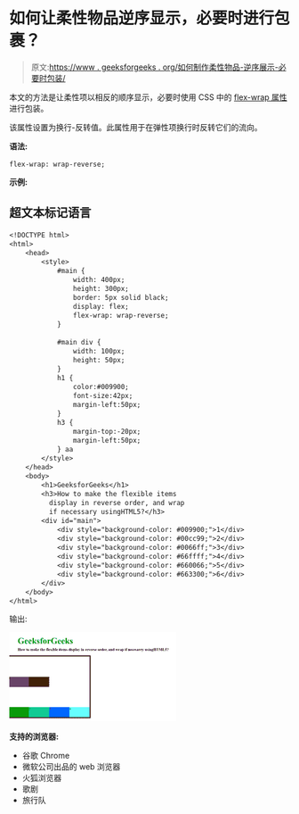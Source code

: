 # 如何让柔性物品逆序显示，必要时进行包裹？

> 原文:[https://www . geeksforgeeks . org/如何制作柔性物品-逆序展示-必要时包装/](https://www.geeksforgeeks.org/how-to-make-the-flexible-items-display-in-reverse-order-and-wrap-if-necesarry/)

本文的方法是让柔性项以相反的顺序显示，必要时使用 CSS 中的 [flex-wrap 属性](https://www.geeksforgeeks.org/css-flex-wrap-property/)进行包装。

该属性设置为换行-反转值。此属性用于在弹性项换行时反转它们的流向。

**语法:**

```htmlhtml
flex-wrap: wrap-reverse; 
```

**示例:**

## 超文本标记语言

```htmlhtml
<!DOCTYPE html>
<html>
    <head>
        <style>
            #main {
                width: 400px;
                height: 300px;
                border: 5px solid black;
                display: flex;
                flex-wrap: wrap-reverse;
            }

            #main div {
                width: 100px;
                height: 50px;
            }
            h1 {
                color:#009900;
                font-size:42px;
                margin-left:50px;
            }
            h3 {
                margin-top:-20px;
                margin-left:50px;
            } aa
        </style>
    </head>
    <body>
        <h1>GeeksforGeeks</h1>
        <h3>How to make the flexible items
          display in reverse order, and wrap
          if necessary usingHTML5?</h3>
        <div id="main">
            <div style="background-color: #009900;">1</div>
            <div style="background-color: #00cc99;">2</div>
            <div style="background-color: #0066ff;">3</div>
            <div style="background-color: #66ffff;">4</div>
            <div style="background-color: #660066;">5</div>
            <div style="background-color: #663300;">6</div>
        </div>
    </body>
</html>
```

输出:

![](img/72af6da93d9c2233d068e4274a51a188.png)

**支持的浏览器:**

*   谷歌 Chrome
*   微软公司出品的 web 浏览器
*   火狐浏览器
*   歌剧
*   旅行队